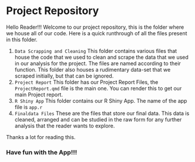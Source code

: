 # Project Repository

Hello Reader!!!
Welcome to our project repository, this is the folder where we house all of our code.
Here is a quick runthrough of all the files present in this folder.

1. `Data Scrapping and Cleaning`
   This folder contains various files that house the code that we used to clean and scrape the data that we used in our analysis for the project. The files are named according to their function. This folder also houses a rudimentary data-set that we scraped initially, but that can be ignored.
2. `Project Report`
   This folder has our Project Report Files, the <code>ProjectReport.qmd</code> file is the main one. You can render this to get our main Project report.
3. `R Shiny App`
   This folder contains our R Shiny App. The name of the app file is <code>app.r</code>
4. `Finaldata Files`
   These are the files that store our final data. This data is cleaned, arranged and can be studied in the raw form for any further analysis that the reader wants to explore.

Thanks a lot for reading this.

### Have fun with the App!!!
